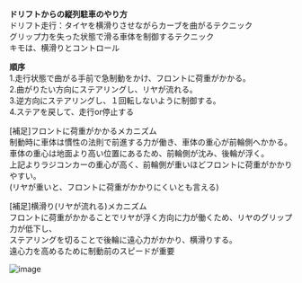 **ドリフトからの縦列駐車のやり方**<br>
ドリフト走行：タイヤを横滑りさせながらカーブを曲がるテクニック<br>
             グリップ力を失った状態で滑る車体を制御するテクニック<br>
キモは、横滑りとコントロール<br>

**順序**<br>
1.走行状態で曲がる手前で急制動をかけ、フロントに荷重がかかる。<br>
2.曲がりたい方向にステアリングし、リヤが流れる。<br>
3.逆方向にステアリングし、１回転しないように制御する。<br>
4.ステアを戻して、走行or停止する<br>

[補足]フロントに荷重がかかるメカニズム<br>
制動時に車体は慣性の法則で前進する力が働き、車体の重心が前輪側へかかる。<br>
車体の重心は地面より高い位置にあるため、前輪側が沈み、後輪が浮く。<br>
上記よりラジコンカーの重心が高く、前輪側が重いほどフロントに荷重がかかりやすい。<br>
(リヤが重いと、フロントに荷重がかかりにくいとも言える)<br>

[補足]横滑り(リヤが流れる)メカニズム<br>
フロントに荷重がかかることでリヤが浮く方向に力が働くため、リヤのグリップ力が低下し、<br>
ステアリングを切ることで後輪に遠心力がかかり、横滑りする。<br>
遠心力を高めるために制動前のスピードが重要<br>

![image](https://user-images.githubusercontent.com/48497675/54396374-19303680-46f6-11e9-8f0b-296efeda7e2f.png)
